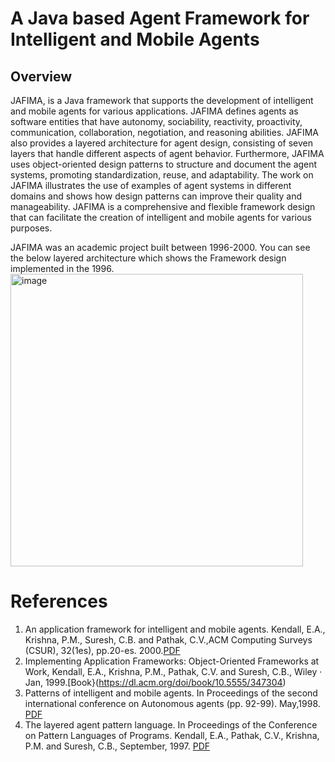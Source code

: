 # A Java based Agent Framework for Intelligent and Mobile Agents

## Overview

JAFIMA, is a Java framework that supports the development of intelligent and mobile agents for various applications. JAFIMA defines agents as software entities that have autonomy, sociability, reactivity, proactivity, communication, collaboration, negotiation, and reasoning abilities. JAFIMA also provides a layered architecture for agent design, consisting of seven layers that handle different aspects of agent behavior. Furthermore, JAFIMA uses object-oriented design patterns to structure and document the agent systems, promoting standardization, reuse, and adaptability. The work on JAFIMA illustrates the use of examples of agent systems in different domains and shows how design patterns can improve their quality and manageability. JAFIMA is a comprehensive and flexible framework design that can facilitate the creation of intelligent and mobile agents for various purposes.  

JAFIMA was an academic project built between 1996-2000. You can see the below layered architecture which shows the Framework design implemented in the 1996. 
<img width="468" alt="image" src="https://github.com/jafima/.github/assets/5785842/32ae61fa-9952-492b-99a1-fe6699b0d623">

# References
1. An application framework for intelligent and mobile agents. Kendall, E.A., Krishna, P.M., Suresh, C.B. and Pathak, C.V.,ACM Computing Surveys (CSUR), 32(1es), pp.20-es. 2000.[PDF](https://dl.acm.org/doi/pdf/10.1145/351936.351956)
1. Implementing Application Frameworks: Object-Oriented Frameworks at Work, Kendall, E.A., Krishna, P.M., Pathak, C.V. and Suresh, C.B.,  Wiley · Jan, 1999.[Book}(https://dl.acm.org/doi/book/10.5555/347304)
1. Patterns of intelligent and mobile agents. In Proceedings of the second international conference on Autonomous agents (pp. 92-99). May,1998. [PDF](https://dl.acm.org/doi/pdf/10.1145/280765.280781)
1. The layered agent pattern language. In Proceedings of the Conference on Pattern Languages of Programs. Kendall, E.A., Pathak, C.V., Krishna, P.M. and Suresh, C.B., September, 1997. [PDF](https://citeseerx.ist.psu.edu/document?repid=rep1&type=pdf&doi=f8befd577429bc6853ba591257b5bfb456694790)
